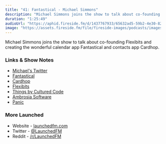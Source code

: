 ```yaml
---
title: "41: Fantastical - Michael Simmons"
description: "Michael Simmons joins the show to talk about co-founding Flexibits and creating the wonderful calendar app Fantastical and contacts app Cardhop."
duration: "1:25:49"
audioUrl: "https://aphid.fireside.fm/d/1437767933/65632ad5-59b2-4e30-82d1-13845dce07dd/5d1bd530-833c-4316-b25a-43a4db0a878c.mp3"
image: "https://assets.fireside.fm/file/fireside-images/podcasts/images/6/65632ad5-59b2-4e30-82d1-13845dce07dd/episodes/5/5d1bd530-833c-4316-b25a-43a4db0a878c/cover.jpg"
---
```


<p>Michael Simmons joins the show to talk about co-founding Flexibits and creating the wonderful calendar app Fantastical and contacts app Cardhop.</p>

<h3>Links &amp; Show Notes</h3>

<ul>
<li><a href="https://twitter.com/macguitar" rel="nofollow">Michael&#39;s Twitter</a></li>
<li><a href="https://flexibits.com/fantastical" rel="nofollow">Fantastical</a></li>
<li><a href="https://flexibits.com/cardhop" rel="nofollow">Cardhop</a></li>
<li><a href="https://flexibits.com" rel="nofollow">Flexibits</a></li>
<li><a href="https://culturedcode.com/things/" rel="nofollow">Things by Cultured Code</a></li>
<li><a href="https://en.wikipedia.org/wiki/Ambrosia_Software" rel="nofollow">Ambrosia Software</a></li>
<li><a href="https://panic.com" rel="nofollow">Panic</a></li>
</ul>

<h3>More Launched</h3>

<ul>
<li>Website - <a href="https://launchedfm.com" rel="nofollow">launchedfm.com</a></li>
<li>Twitter - <a href="https://twitter.com/launchedfm" rel="nofollow">@LaunchedFM</a></li>
<li>Reddit - <a href="https://www.reddit.com/r/LaunchedFM/" rel="nofollow">/r/LaunchedFM</a></li>
</ul>
